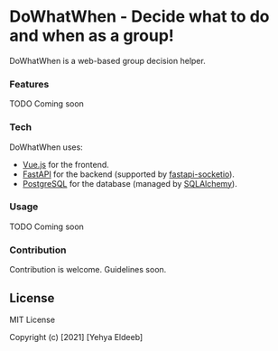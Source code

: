 # DoWhatWhen - Decide what to do and when as a group!

DoWhatWhen is a web-based group decision helper.

### Features

TODO Coming soon

### Tech

DoWhatWhen uses: 
* [Vue.js] for the frontend.
* [FastAPI] for the backend (supported by [fastapi-socketio]).
* [PostgreSQL] for the database (managed by [SQLAlchemy]).

### Usage

TODO Coming soon

### Contribution

Contribution is welcome. Guidelines soon.

License
----

MIT License

Copyright (c) [2021] [Yehya Eldeeb]

   [Vue.js]: <https://vuejs.org/>
   [FastAPI]: <https://fastapi.tiangolo.com/>
   [fastapi-socketio]: <https://github.com/pyropy/fastapi-socketio>
   [PostgreSQL]: <https://www.postgresql.org/>
   [SQLAlchemy]: <https://www.sqlalchemy.org/>
   [MIT License]: <https://opensource.org/licenses/MIT>
